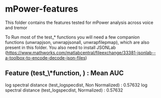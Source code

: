 # mPower-features

This folder contains the features tested for mPower analysis across voice and tremor

To Run most of the test_* functions you will need a few companion functions (unwrapjson, unwrapjsonall, unwrapfilepmap), which are also present in this folder. You also need to install JSONLab (https://www.mathworks.com/matlabcentral/fileexchange/33381-jsonlab--a-toolbox-to-encode-decode-json-files)


<h2>Feature (test_\*function, ) : Mean AUC</h2>
log spectral distance (test_logspecdist, Non Normalized) : 0.57632
log spectral distance (test_logspecdist, Normalized) : 0.57632


